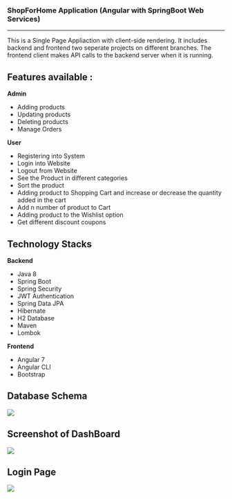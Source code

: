 ### ShopForHome Application (Angular with SpringBoot Web Services)
---------
This is a Single Page Appliaction with client-side rendering. It includes backend and frontend two seperate projects on different branches. The frontend client makes API calls to the backend server when it is running.

## Features available :
**Admin**
  - Adding products
  - Updating products
  - Deleting products
  - Manage Orders
  
**User**
  - Registering into System
  - Login into Website
  - Logout from Website
  - See the Product in different categories
  - Sort the product
  - Adding product to Shopping Cart and increase or decrease the quantity added in the cart
  - Add n number of product to Cart
  - Adding product to the Wishlist option
  - Get different discount coupons

## Technology Stacks
**Backend**
  - Java 8
  - Spring Boot
  - Spring Security
  - JWT Authentication
  - Spring Data JPA
  - Hibernate
  - H2 Database
  - Maven
  - Lombok

**Frontend**
  - Angular 7
  - Angular CLI
  - Bootstrap
  
 ## Database Schema

![](https://user-images.githubusercontent.com/47891452/180620451-e03c2189-b90f-4667-bfa8-9fc0ad1de78b.png)

 ## Screenshot of DashBoard

![](https://user-images.githubusercontent.com/47891452/180658879-96ca0b80-41a4-496c-9d61-83b4e1333daa.PNG)

## Login Page

![](Login.PNG)


